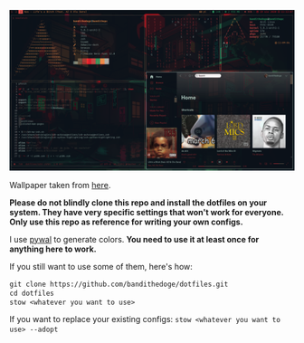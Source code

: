![screenshot](/screenshot.png)

Wallpaper taken from [here](https://www.deviantart.com/kawitt/art/The-Neon-Shallows-823330548).

**Please do not blindly clone this repo and install the dotfiles on your system. They have very specific settings that won't work for everyone. Only use this repo as reference for writing your own configs.**

I use [pywal](https://github.com/dylanaraps/pywal) to generate colors. **You need to use it at least once for anything here to work.**

If you still want to use some of them, here's how:

```cd ~
git clone https://github.com/bandithedoge/dotfiles.git
cd dotfiles
stow <whatever you want to use>
```

If you want to replace your existing configs: `stow <whatever you want to use> --adopt`

